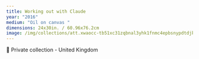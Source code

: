 ```yaml
---
title: Working out with Claude
year: "2016"
medium: "Oil on canvas "
dimensions: 24x30in. / 60.96x76.2cm
image: /img/collections/att.xwaocc-tb51xc31zqbnal3yhk1fnmc4epbsnypdtdjk.jpeg
---
```

🔴 Private collection - United Kingdom 
